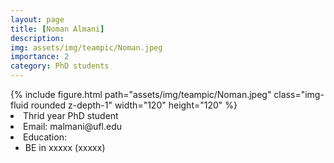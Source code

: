 ```yaml
---
layout: page
title: [Noman Almani]
description: 
img: assets/img/teampic/Noman.jpeg
importance: 2
category: PhD students
---
```

<div class="container my-5">
  <div class="row">
      <div class="col-sm-8 mt-3 mt-md-0">
          {% include figure.html path="assets/img/teampic/Noman.jpeg" class="img-fluid rounded z-depth-1" width="120" height="120" %}
      </div>
      <div class="col-12 col-md-6" >
          <li>Thrid year PhD student</li>
          <li>Email: malmani@ufl.edu</li>
          <li>Education: 
             <ul>
             <li>BE in xxxxx (xxxxx) </li>
             </ul>
            </li>
      </div>
    </div>
</div>
